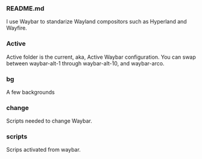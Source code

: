 ### README.md
I use Waybar to standarize Wayland compositors such as Hyperland and Wayfire.

### Active
Active folder is the current, aka, Active Waybar configuration.  You can swap
between waybar-alt-1 through waybar-alt-10, and waybar-arco.

### bg
A few backgrounds

### change
Scripts needed to change Waybar.

### scripts
Scrips activated from waybar.
